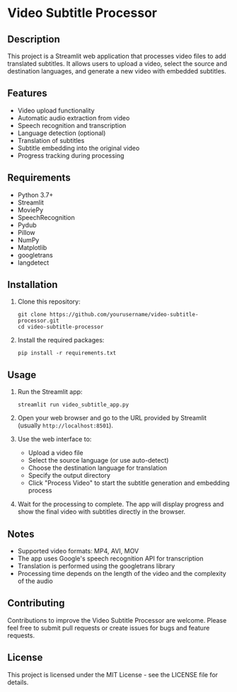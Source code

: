 # Video Subtitle Processor

## Description

This project is a Streamlit web application that processes video files to add translated subtitles. It allows users to upload a video, select the source and destination languages, and generate a new video with embedded subtitles.

## Features

- Video upload functionality
- Automatic audio extraction from video
- Speech recognition and transcription
- Language detection (optional)
- Translation of subtitles
- Subtitle embedding into the original video
- Progress tracking during processing

## Requirements

- Python 3.7+
- Streamlit
- MoviePy
- SpeechRecognition
- Pydub
- Pillow
- NumPy
- Matplotlib
- googletrans
- langdetect

## Installation

1. Clone this repository:
   ```
   git clone https://github.com/yourusername/video-subtitle-processor.git
   cd video-subtitle-processor
   ```

2. Install the required packages:
   ```
   pip install -r requirements.txt
   ```

## Usage

1. Run the Streamlit app:
   ```
   streamlit run video_subtitle_app.py
   ```

2. Open your web browser and go to the URL provided by Streamlit (usually `http://localhost:8501`).

3. Use the web interface to:
   - Upload a video file
   - Select the source language (or use auto-detect)
   - Choose the destination language for translation
   - Specify the output directory
   - Click "Process Video" to start the subtitle generation and embedding process

4. Wait for the processing to complete. The app will display progress and show the final video with subtitles directly in the browser.

## Notes

- Supported video formats: MP4, AVI, MOV
- The app uses Google's speech recognition API for transcription
- Translation is performed using the googletrans library
- Processing time depends on the length of the video and the complexity of the audio

## Contributing

Contributions to improve the Video Subtitle Processor are welcome. Please feel free to submit pull requests or create issues for bugs and feature requests.

## License

This project is licensed under the MIT License - see the LICENSE file for details.